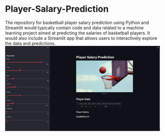 # Player-Salary-Prediction
The repository for basketball player salary prediction using Python and Streamlit would typically contain code and data related to a machine learning project aimed at predicting the salaries of  basketball players. It would also include a Streamlit app that allows users to interactively explore the data and predictions.
<img  align="center" alt="Player Salary Prediction" width="700" src="output.png">
